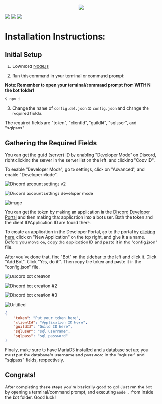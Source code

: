 <p align='center'>
  <img src='https://user-images.githubusercontent.com/66682497/151678869-494ec38e-5626-4a55-8cfa-e483bfe4d455.png'/>
</p>

<a href="https://github.com/Radiicall/rajikaru-bot/blob/main/LICENSE"><img src="https://img.shields.io:/github/license/Radiicall/rajikaru-bot?color=informational"></img></a>
<a href="https://github.com/Radiicall/rajikaru-bot/issues"><img src="https://img.shields.io:/github/issues/Radiicall/rajikaru-bot?color=important"></img></a>
<a href="https://twitter.com/intent/tweet?text=Wow:&url=https%3A%2F%2Fgithub.com%2FRadiicall%2Frajikaru-bot"><img src="https://img.shields.io:/twitter/url?style=social&url=https%3A%2F%2Fgithub.com%2FRadiicall%2Frajikaru-bot"></img></a>

# Installation Instructions:

## Initial Setup

1. Download <a href="https://nodejs.org/en/">Node.js</a>


2. Run this command in your terminal or command prompt:

<strong>Note: Remember to open your terminal/command prompt from WITHIN the bot folder!</strong>
```
$ npm i
```

3. Change the name of `config.def.json` to `config.json` and change the required fields.

The required fields are "token", "clientId", "guildId", "sqluser", and "sqlpass".

## Gathering the Required Fields

You can get the guild (server) ID by enabling "Developer Mode" on Discord, right clicking the server in the server list on the left, and clicking "Copy ID".

To enable "Developer Mode", go to settings, click on "Advanced", and enable "Developer Mode".

![Discord account settings v2](https://user-images.githubusercontent.com/42098474/153733014-921c77a7-a2db-4791-8a00-392b6417f9a6.png)

![Discord account settings developer mode](https://user-images.githubusercontent.com/42098474/153732978-df1104b7-2568-4262-ad3b-8795d8a7dc9a.PNG)

![image](https://user-images.githubusercontent.com/66682497/151679095-fc0025b5-ebc8-4ed3-ba46-f535cf2ac85b.png)

You can get the token by making an application in the <a href="https://discord.com/developers/applications">Discord Developer Portal</a> and then making that application into a bot user. Both the token and the client ID/Application ID are found there.

To create an application in the Developer Portal, go to the portal by <a href="https://discord.com/developers/applications">clicking here</a>, click on "New Application" on the top right, and give it a a name. Before you move on, copy the application ID and paste it in the "config.json" file.

After you've done that, find "Bot" on the sidebar to the left and click it. Click "Add Bot". Click "Yes, do it!". Then copy the token and paste it in the "config.json" file.

![Discord bot creation](https://user-images.githubusercontent.com/42098474/153733398-cc9855cb-1861-45a1-bed4-b7b57d9d81bc.png)

![Discord bot creation #2](https://user-images.githubusercontent.com/42098474/153733401-c954f41a-2e53-457b-addc-f936b685fe17.png)

![Discord bot creation #3](https://user-images.githubusercontent.com/42098474/153733406-b532e224-8400-447c-84d5-e23305923418.png)

![Untitled](https://user-images.githubusercontent.com/66682497/151679192-60aa190d-a3b0-444b-81c4-1dea7a805229.png)

```json
{
    "token": "Put your token here",
    "clientId": "Application ID here",
    "guildId": "Guild ID here",
    "sqluser": "sql username",
    "sqlpass": "sql password"
}
```

Finally, make sure to have MariaDB installed and a database set up; you must put the database's username and password in the "sqluser" and "sqlpass" fields, respectively.


## Congrats!

After completing these steps you're basically good to go! Just run the bot by opening a terminal/command prompt, and executing `node .` from inside the bot folder. Good luck!
